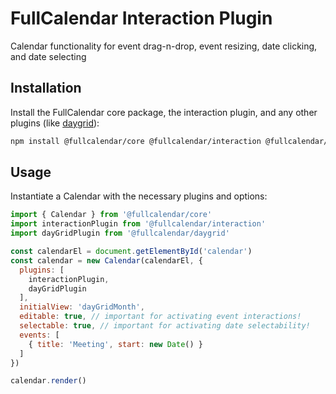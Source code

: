
# FullCalendar Interaction Plugin

Calendar functionality for event drag-n-drop, event resizing, date clicking, and date selecting

## Installation

Install the FullCalendar core package, the interaction plugin, and any other plugins (like [daygrid](https://fullcalendar.io/docs/month-view)):

```sh
npm install @fullcalendar/core @fullcalendar/interaction @fullcalendar/daygrid
```

## Usage

Instantiate a Calendar with the necessary plugins and options:

```js
import { Calendar } from '@fullcalendar/core'
import interactionPlugin from '@fullcalendar/interaction'
import dayGridPlugin from '@fullcalendar/daygrid'

const calendarEl = document.getElementById('calendar')
const calendar = new Calendar(calendarEl, {
  plugins: [
    interactionPlugin,
    dayGridPlugin
  ],
  initialView: 'dayGridMonth',
  editable: true, // important for activating event interactions!
  selectable: true, // important for activating date selectability!
  events: [
    { title: 'Meeting', start: new Date() }
  ]
})

calendar.render()
```
